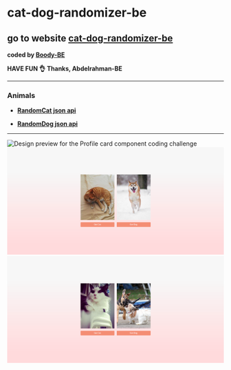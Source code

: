 # cat-dog-randomizer-be
## go to website [cat-dog-randomizer-be](https://cat-dog-randomizer-be.herokuapp.com/)
<b>coded by [Boody-BE](https://github.com/Boody2004/week-days)</b>

**HAVE FUN 👌**
**Thanks, Abdelrahman-BE**

---

### Animals

* <b>[RandomCat json api ](https://aws.random.cat/meow)</b>

* <b> [RandomDog json api](https://random.dog/woof.json)</b>

---
![Design preview for the Profile card component coding challenge](./img1jpg)
![Design preview for the Profile card component coding challenge](./img2.jpg)
![Design preview for the Profile card component coding challenge](./img3.jpg)
